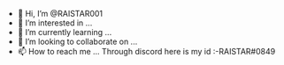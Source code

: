 - 👋 Hi, I’m @RAISTAR001
- 👀 I’m interested in ...
- 🌱 I’m currently learning ...
- 💞️ I’m looking to collaborate on ...
- 📫 How to reach me ...
Through discord here is my id :-RAISTAR#0849
<!---
RAISTAR001/RAISTAR001 is a ✨ special ✨ repository because its `README.md` (this file) appears on your GitHub profile.
You can click the Preview link to take a look at your changes.
--->
